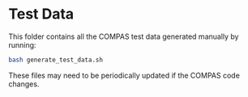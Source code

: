 # Test Data

This folder contains all the COMPAS test data generated manually by running:
```bash
bash generate_test_data.sh
```

These files may need to be periodically updated if the COMPAS code changes.